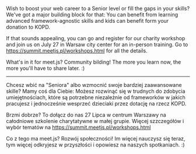 

Wish to boost your web career to a Senior level or fill the gaps in your skills? We've got a major building block for that:
You can benefit from learning advanced framework-agnostic skills and kids can benefit form your donation to KOPD.

If that sounds appealing, you can go and register for our charity workshop and join us on July 27 in Warsaw city center for an in-person training.
Go to https://summit.meetjs.pl/workshops.html for all the details.

What's in it for meet.js? Community bilding! The more you learn now, the more you'll have to share later. :)

----

Chcesz wbić na "Seniora" albo wzmocnić swoje bardziej zaawansowane skille? Mamy coś dla Ciebie:
Możesz rozwinąć się w trudnych do zdobycia umiejętnościach, które są potrzebne niezależnie od frameworków w jakich pracujesz i jednocześnie wesprzeć dzieciaki przez dotację na rzecz KOPD.

Brzmi dobrze? To dołącz do nas 27 Lipca w centrum Warszawy na całodniowe szkolenie charytatywne w małej grupie.
Więcej szzczegółów i wybór tematów na https://summit.meetjs.pl/workshops.html

Co z tego ma meet.js? Rozwój społeczności! Im więcej nauczysz się teraz, tym więcej odkryjesz w przyszłości i opowiesz na naszych spotkaniach. :)

